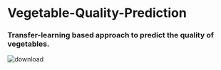 # Vegetable-Quality-Prediction
### Transfer-learning based approach to predict the quality of vegetables.
![download](https://user-images.githubusercontent.com/76195277/235301270-4336e99c-11fe-46b2-9a6b-0e2c960aaa2c.png)
